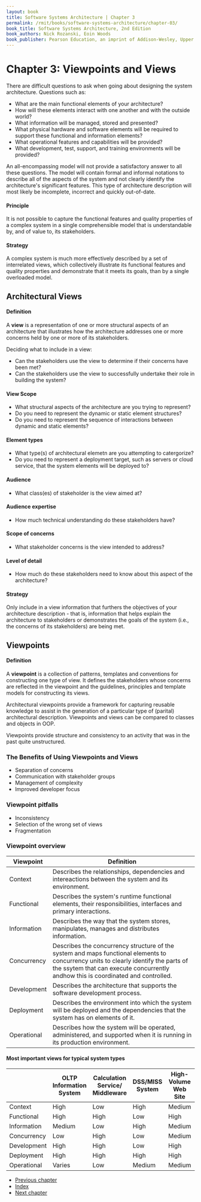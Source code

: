 ```yaml
---
layout: book
title: Software Systems Architecture | Chapter 3
permalink: /rmit/books/software-systems-architecture/chapter-03/
book_title: Software Systems Architecture, 2nd Edition
book_authors: Nick Rozanski, Eoin Woods
book_publisher: Pearson Education, an imprint of Addison-Wesley, Upper Saddle River, New Jersey, 2012
---
```


# Chapter 3: Viewpoints and Views

There are difficult questions to ask when going about designing the system architecture. Questions such as:

* What are the main functional elements of your architecture?
* How will these elements interact with one another and with the outside world?
* What information will be managed, stored and presented?
* What physical hardware and software elements will be required to support these functional and information elements?
* What operational features and capabilities will be provided?
* What development, test, support, and training environments will be provided?

An all-encompassing model will not provide a satisfactory answer to all these questions. The model will contain formal and informal notations to describe all of the aspects of the system and not clearly identify the architecture's significant features. This type of architecture description will most likely be incomplete, incorrect and quickly out-of-date.

<div class="principle">
	<h4>Principle</h4>
	<p>It is not possible to capture the functional features and quality properties of a complex system in a single comprehensible model that is understandable by, and of value to, its stakeholders.</p>
</div>

<div class="strategy">
<h4>Strategy</h4>
<p>A complex system is much more effectively described by a set of interrelated views, which collectively illustrate its functional features and quality properties and demonstrate that it meets its goals, than by a single overloaded model.</p>
</div>

Architectural Views
-------------------

<div class="definition">
	<h4>Definition</h4>
	<p>A <strong>view</strong> is a representation of one or more structural aspects of an architecture that illustrates how the architecture addresses one or more concerns held by one or more of its stakeholders.</p>
</div>

Deciding what to include in a view:

* Can the stakeholders use the view to determine if their concerns have been met?
* Can the stakeholders use the view to successfully undertake their role in building the system?

#### View Scope

* What structural aspects of the architecture are you trying to represent?
* Do you need to represent the dynamic or static element structures?
* Do you need to represent the sequence of interactions between dynamic and static elements?

#### Element types

* What type(s) of architectural elemetn are you attempting to catergorize?
* Do you need to represent a deployment target, such as servers or cloud service, that the system elements will be deployed to?

#### Audience

* What class(es) of stakeholder is the view aimed at?

#### Audience expertise

* How much technical understanding do these stakeholders have?

#### Scope of concerns

* What stakeholder concerns is the view intended to address?

#### Level of detail

* How much do these stakeholders need to know about this aspect of the architecture?

<div class="strategy">
	<h4>Strategy</h4>
	<p>Only include in a view information that furthers the objectives of your architecture description - that is, information that helps explain the architecture to stakeholders or demonstrates the goals of the system (i.e., the concerns of its stakeholders) are being met.</p>
</div>

Viewpoints
----------

<div class="definition">
	<h4>Definition</h4>
	<p>A <strong>viewpoint</strong> is a collection of patterns, templates and conventions for constructing one type of view. It defines the stakeholders whose concerns are reflected in the viewpoint and the guidelines, principles and template models for constructing its views.</p>
</div>

Architectural viewpoints provide a framework for capturing reusable knowledge to assist in the generation of a particular type of (parital) architectural description. Viewpoints and views can be compared to classes and objects in OOP.

Viewpoints provide structure and consistency to an activity that was in the past quite unstructured.

### The Benefits of Using Viewpoints and Views

* Separation of concerns
* Communication with stakeholder groups
* Management of complexity
* Improved developer focus

### Viewpoint pitfalls

* Inconsistency
* Selection of the wrong set of views
* Fragmentation

### Viewpoint overview

<table class="grid">
	<thead>
		<tr>
			<th>Viewpoint</th>
			<th>Definition</th>
		</tr>
	</thead>
	<tbody>
		<tr>
			<td>Context</td>
			<td>Describes the relationships, dependencies and intereactions between the system and its environment.</td>
		</tr>
		<tr>
			<td>Functional</td>
			<td>Describes the system's runtime functional elements, their responsibilities, interfaces and primary interactions.</td>
		</tr>
		<tr>
			<td>Information</td>
			<td>Describes the way that the system stores, manipulates, manages and distributes information.</td>
		</tr>
		<tr>
			<td>Concurrency</td>
			<td>Describes the concurrency structure of the system and maps functional elements to concurrency units to clearly identify the parts of the ssytem that can execute concurrently andhow this is coordinated and controlled.</td>
		</tr>
		<tr>
			<td>Development</td>
			<td>Describes the architecture that supports the software development process.</td>
		</tr>
		<tr>
			<td>Deployment</td>
			<td>Describes the environment into which the system will be deployed and the dependencies that the system has on elements of it.</td>
		</tr>
		<tr>
			<td>Operational</td>
			<td>Describes how the system will be operated, administered, and supported when it is running in its production environment.</td>
		</tr>
	</tbody>
</table>

#### Most important views for typical system types

<table class="grid">
	<thead>
		<tr>
			<th>&nbsp;</th>
			<th>OLTP Information System</th>
			<th>Calculation Service/<br/>Middleware</th>
			<th>DSS/MISS System</th>
			<th>High-Volume Web Site</th>
			<th>Enterprise Package</th>
		</tr>
	</thead>
	<tbody>
		<tr>
			<td>Context</td>
			<td>High</td>
			<td>Low</td>
			<td>High</td>
			<td>Medium</td>
			<td>Medium</td>
		</tr>
		<tr>
			<td>Functional</td>
			<td>High</td>
			<td>High</td>
			<td>Low</td>
			<td>High</td>
			<td>High</td>
		</tr>
		<tr>
			<td>Information</td>
			<td>Medium</td>
			<td>Low</td>
			<td>High</td>
			<td>Medium</td>
			<td>Medium</td>
		</tr>
		<tr>
			<td>Concurrency</td>
			<td>Low</td>
			<td>High</td>
			<td>Low</td>
			<td>Medium</td>
			<td>Varies</td>
		</tr>
		<tr>
			<td>Development</td>
			<td>High</td>
			<td>High</td>
			<td>Low</td>
			<td>High</td>
			<td>High</td>
		</tr>
		<tr>
			<td>Deployment</td>
			<td>High</td>
			<td>High</td>
			<td>High</td>
			<td>High</td>
			<td>High</td>
		</tr>
		<tr>
			<td>Operational</td>
			<td>Varies</td>
			<td>Low</td>
			<td>Medium</td>
			<td>Medium</td>
			<td>High</td>
		</tr>
	</tbody>
</table>

<nav class="nav-chapters">
	<ul>
		<li class="prev-chapter"><a href="../chapter-02/">Previous chapter</a></li>
		<li class="index"><a href="../index.html">Index</a></li>
		<li class="next-chapter"><a href="../chapter-04/">Next chapter</a></li>
	</ul>
</nav>